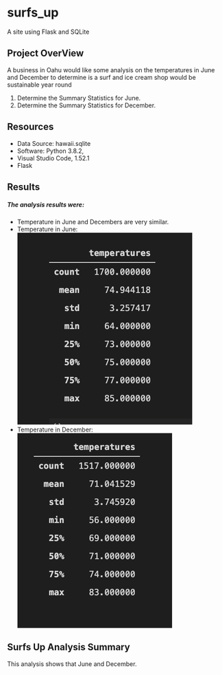 # surfs_up
A site using Flask and SQLite


## Project OverView
A business in Oahu would like some analysis on the temperatures in June and December to determine is a surf and ice cream shop would be sustainable year round

1. Determine the Summary Statistics for June.
2. Determine the Summary Statistics for December.

## Resources
- Data Source: hawaii.sqlite
- Software: Python 3.8.2, 
- Visual Studio Code, 1.52.1
- Flask

## Results
##### The analysis results were: 
- Temperature in June and Decembers are very similar.
- Temperature in June: ![Temperatures in June](https://github.com/JoePedroza/surfs_up/blob/main/June_Temperatures.png)
- Temperature in December: ![Temperature in December](https://github.com/JoePedroza/surfs_up/blob/main/December_Temperatures.png)

## Surfs Up Analysis Summary

This analysis shows that June and December.

